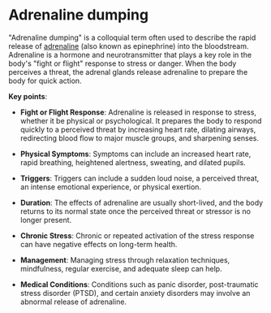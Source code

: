 [//]: # (source: ?)
[//]: # (tags: symptoms)

# Adrenaline dumping

"Adrenaline dumping" is a colloquial term often used to describe the rapid release of [adrenaline](../adrenaline/) (also known as epinephrine) into the bloodstream. Adrenaline is a hormone and neurotransmitter that plays a key role in the body's "fight or flight" response to stress or danger. When the body perceives a threat, the adrenal glands release adrenaline to prepare the body for quick action.

**Key points**:

* **Fight or Flight Response**: Adrenaline is released in response to stress, whether it be physical or psychological. It prepares the body to respond quickly to a perceived threat by increasing heart rate, dilating airways, redirecting blood flow to major muscle groups, and sharpening senses.

* **Physical Symptoms**: Symptoms can include an increased heart rate, rapid breathing, heightened alertness, sweating, and dilated pupils.

* **Triggers**: Triggers can include a sudden loud noise, a perceived threat, an intense emotional experience, or physical exertion.

* **Duration**: The effects of adrenaline are usually short-lived, and the body returns to its normal state once the perceived threat or stressor is no longer present.

* **Chronic Stress**: Chronic or repeated activation of the stress response can have negative effects on long-term health.

* **Management**: Managing stress through relaxation techniques, mindfulness, regular exercise, and adequate sleep can help.

* **Medical Conditions**: Conditions such as panic disorder, post-traumatic stress disorder (PTSD), and certain anxiety disorders may involve an abnormal release of adrenaline.
